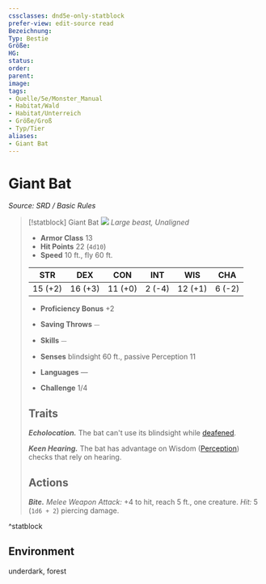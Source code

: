 ```yaml
---
cssclasses: dnd5e-only-statblock
prefer-view: edit-source read
Bezeichnung: 
Typ: Bestie
Größe: 
HG: 
status:
order:
parent:
image: 
tags:
- Quelle/5e/Monster_Manual
- Habitat/Wald
- Habitat/Unterreich
- Größe/Groß
- Typ/Tier
aliases:
- Giant Bat
---
```

# Giant Bat
*Source: SRD / Basic Rules*  

> [!statblock] Giant Bat
> ![](compendium/bestiary/beast/token/giant-bat.png#token)
> *Large beast, Unaligned*
> 
> - **Armor Class** 13 
> - **Hit Points** 22 (`4d10`)
> - **Speed** 10 ft., fly 60 ft.
> 
> |STR|DEX|CON|INT|WIS|CHA|
> |:---:|:---:|:---:|:---:|:---:|:---:|
> |15 (+2)|16 (+3)|11 (+0)| 2 (-4)|12 (+1)| 6 (-2)|
> 
> - **Proficiency Bonus** +2
> - **Saving Throws** ⏤
> - **Skills** ⏤
> - **Senses** blindsight 60 ft., passive Perception 11
> 
> - **Languages** —
> - **Challenge** 1/4
> 
> ## Traits
> 
> ***Echolocation.*** The bat can't use its blindsight while [deafened](rules/conditions.md#deafened).
> 
> ***Keen Hearing.*** The bat has advantage on Wisdom ([Perception](rules/skills.md#Perception)) checks that rely on hearing.
> 
> ## Actions
> 
> ***Bite.*** *Melee Weapon Attack:* +4 to hit, reach 5 ft., one creature. *Hit:* 5 (`1d6 + 2`) piercing damage.

^statblock

## Environment

underdark, forest